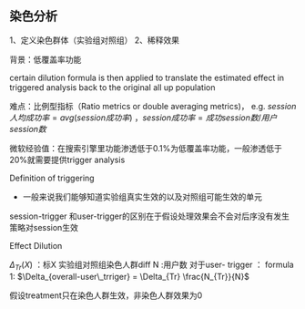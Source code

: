 ## 染色分析
1、定义染色群体（实验组对照组）
2、稀释效果



背景：低覆盖率功能

certain dilution formula is then applied to translate the estimated effect in triggered analysis back to the original all up population

  

难点：比例型指标（Ratio metrics or double averaging metrics)，
e.g.
$session人均成功率 = avg(session成功率)$ ，$session成功率 = 成功session数/用户session数$

  

微软经验值：在搜索引擎里功能渗透低于0.1%为低覆盖率功能，一般渗透低于20%就需要提供trigger analysis

  

Definition of triggering

+ 一般来说我们能够知道实验组真实生效的以及对照组可能生效的单元

  

session-trigger 和user-trigger的区别在于假设处理效果会不会对后序没有发生策略对session生效

  

Effect Dilution

$\Delta_{Tr}(X)$ ：标X 实验组对照组染色人群diff
N :用户数
对于user- trigger ：
formula 1: $\Delta_{overall-user\_trriger} = \Delta_{Tr} \frac{N_{Tr}}{N}$

假设treatment只在染色人群生效，非染色人群效果为0
